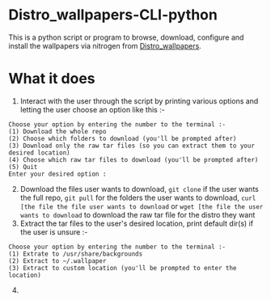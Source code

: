 # Distro_wallpapers-CLI-python
This is a python script or program to browse, download, configure and install the wallpapers via nitrogen from [Distro_wallpapers](https://github.com/happyeggchen/Distro_wallpapers).

# What it does
1. Interact with the user through the script by printing various options and letting the user choose an option like this :- 
```
Choose your option by entering the number to the terminal :-
(1) Download the whole repo
(2) Choose which folders to download (you'll be prompted after)
(3) Download only the raw tar files (so you can extract them to your desired location)
(4) Choose which raw tar files to download (you'll be prompted after)
(5) Quit
Enter your desired option : 
```
2. Download the files user wants to download, `git clone` if the user wants the full repo, `git pull` for the folders the user wants to download, `curl [the file the file user wants to download` or `wget [the file the user wants to download` to download the raw tar file for the distro they want
3. Extract the tar files to the user's desired location, print default dir(s) if the user is unsure :- 
```
Choose your option by entering the number to the terminal :-
(1) Extrate to /usr/share/backgrounds
(2) Extract to ~/.wallpaper
(3) Extract to custom location (you'll be prompted to enter the location)
```
4. 
